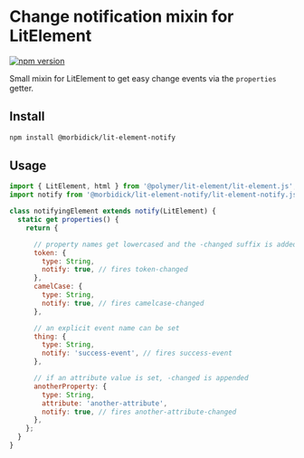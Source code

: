 # Change notification mixin for LitElement

[![npm version](https://img.shields.io/npm/v/@morbidick/lit-element-notify.svg)](https://www.npmjs.com/package/@morbidick/lit-element-notify)

Small mixin for LitElement to get easy change events via the `properties` getter.

## Install

```bash
npm install @morbidick/lit-element-notify
```

## Usage

```javascript
import { LitElement, html } from '@polymer/lit-element/lit-element.js';
import notify from '@morbidick/lit-element-notify/lit-element-notify.js';

class notifyingElement extends notify(LitElement) {
  static get properties() {
    return {

      // property names get lowercased and the -changed suffix is added
      token: {
        type: String,
        notify: true, // fires token-changed
      },
      camelCase: {
        type: String,
        notify: true, // fires camelcase-changed
      },

      // an explicit event name can be set
      thing: {
        type: String,
        notify: 'success-event', // fires success-event
      },

      // if an attribute value is set, -changed is appended 
      anotherProperty: {
        type: String,
        attribute: 'another-attribute',
        notify: true, // fires another-attribute-changed
      },
    };
  }
}
```